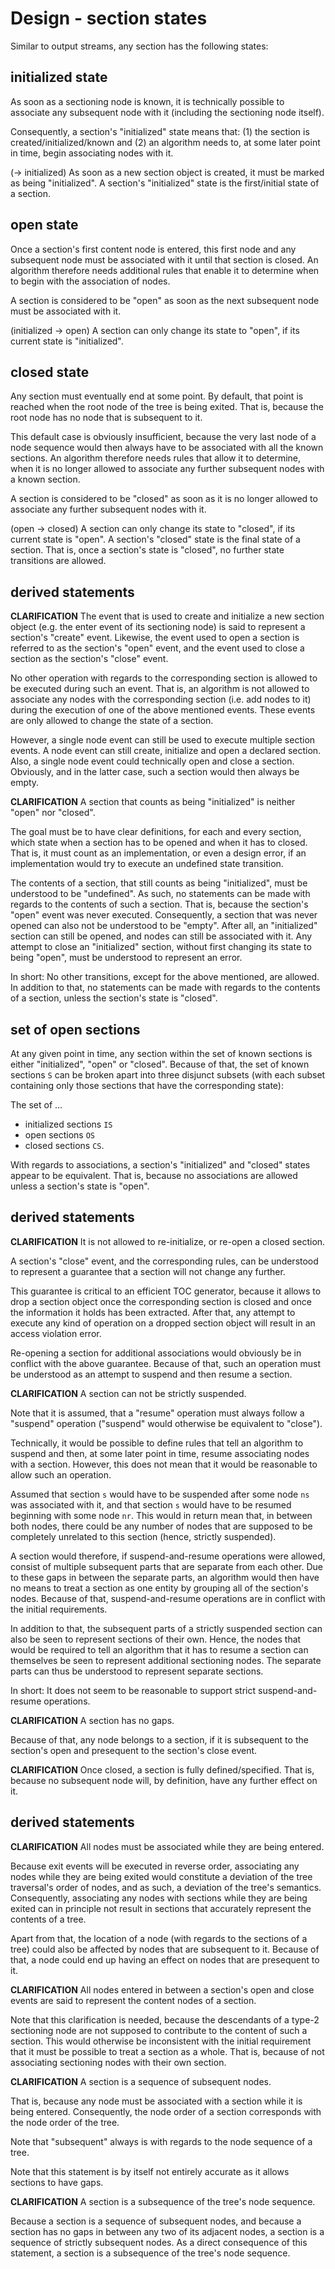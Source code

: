
<!-- ======================================================================= -->
# Design - section states

Similar to output streams, any section has the following states:

<!-- ======================================================================= -->
## initialized state

As soon as a sectioning node is known, it is technically possible to associate
any subsequent node with it (including the sectioning node itself).

Consequently, a section's "initialized" state means that: (1) the section is
created/initialized/known and (2) an algorithm needs to, at some later point
in time, begin associating nodes with it.

(-> initialized)
As soon as a new section object is created, it must be marked as being
"initialized". A section's "initialized" state is the first/initial state
of a section.

<!-- ======================================================================= -->
## open state

Once a section's first content node is entered, this first node and any
subsequent node must be associated with it until that section is closed. An
algorithm therefore needs additional rules that enable it to determine when
to begin with the association of nodes.

A section is considered to be "open" as soon as the next subsequent node
must be associated with it.

(initialized -> open)
A section can only change its state to "open",
if its current state is "initialized".

<!-- ======================================================================= -->
## closed state

Any section must eventually end at some point. By default, that point is
reached when the root node of the tree is being exited. That is, because
the root node has no node that is subsequent to it.

This default case is obviously insufficient, because the very last node of
a node sequence would then always have to be associated with all the known
sections. An algorithm therefore needs rules that allow it to determine,
when it is no longer allowed to associate any further subsequent nodes with
a known section.

A section is considered to be "closed" as soon as it is no longer allowed
to associate any further subsequent nodes with it.

(open -> closed)
A section can only change its state to "closed", if its current state is "open".
A section's "closed" state is the final state of a section. That is, once a
section's state is "closed", no further state transitions are allowed.

<!-- ======================================================================= -->
## derived statements

**CLARIFICATION**
The event that is used to create and initialize a new section object (e.g.
the enter event of its sectioning node) is said to represent a section's
"create" event. Likewise, the event used to open a section is referred to
as the section's "open" event, and the event used to close a section as the
section's "close" event.

No other operation with regards to the corresponding section is allowed to
be executed during such an event. That is, an algorithm is not allowed to
associate any nodes with the corresponding section (i.e. add nodes to it)
during the execution of one of the above mentioned events. These events are
only allowed to change the state of a section.

However, a single node event can still be used to execute multiple section
events. A node event can still create, initialize and open a declared section.
Also, a single node event could technically open and close a section. Obviously,
and in the latter case, such a section would then always be empty.

**CLARIFICATION**
A section that counts as being "initialized" is neither "open" nor "closed".

The goal must be to have clear definitions, for each and every section, which
state when a section has to be opened and when it has to closed. That is, it
must count as an implementation, or even a design error, if an implementation
would try to execute an undefined state transition.

The contents of a section, that still counts as being "initialized", must be
understood to be "undefined". As such, no statements can be made with regards
to the contents of such a section. That is, because the section's "open" event
was never executed. Consequently, a section that was never opened can also not
be understood to be "empty". After all, an "initialized" section can still be
opened, and nodes can still be associated with it. Any attempt to close an
"initialized" section, without first changing its state to being "open", must
be understood to represent an error.

In short: No other transitions, except for the above mentioned, are allowed.
In addition to that, no statements can be made with regards to the contents
of a section, unless the section's state is "closed".

<!-- ======================================================================= -->
## set of open sections

At any given point in time, any section within the set of known sections is
either "initialized", "open" or "closed". Because of that, the set of known
sections `S` can be broken apart into three disjunct subsets (with each
subset containing only those sections that have the corresponding state):

The set of ...

* initialized sections `IS`
* open sections `OS`
* closed sections `CS`.

With regards to associations, a section's "initialized" and "closed" states
appear to be equivalent. That is, because no associations are allowed unless
a section's state is "open".

<!-- ======================================================================= -->
## derived statements

**CLARIFICATION**
It is not allowed to re-initialize, or re-open a closed section.

A section's "close" event, and the corresponding rules, can be understood
to represent a guarantee that a section will not change any further.

This guarantee is critical to an efficient TOC generator, because it allows to
drop a section object once the corresponding section is closed and once the
information it holds has been extracted. After that, any attempt to execute any
kind of operation on a dropped section object will result in an access violation
error.

Re-opening a section for additional associations would obviously be in conflict
with the above guarantee. Because of that, such an operation must be understood
as an attempt to suspend and then resume a section.

**CLARIFICATION**
A section can not be strictly suspended.

Note that it is assumed, that a "resume" operation must always follow a
"suspend" operation ("suspend" would otherwise be equivalent to "close").

Technically, it would be possible to define rules that tell an algorithm to
suspend and then, at some later point in time, resume associating nodes with a
section. However, this does not mean that it would be reasonable to allow such
an operation.

Assumed that section `s` would have to be suspended after some node `ns` was
associated with it, and that section `s` would have to be resumed beginning
with some node `nr`. This would in return mean that, in between both nodes,
there could be any number of nodes that are supposed to be completely
unrelated to this section (hence, strictly suspended).

A section would therefore, if suspend-and-resume operations were allowed,
consist of multiple subsequent parts that are separate from each other. Due
to these gaps in between the separate parts, an algorithm would then have
no means to treat a section as one entity by grouping all of the section's
nodes. Because of that, suspend-and-resume operations are in conflict with
the initial requirements.

In addition to that, the subsequent parts of a strictly suspended section can
also be seen to represent sections of their own. Hence, the nodes that would
be required to tell an algorithm that it has to resume a section can themselves
be seen to represent additional sectioning nodes. The separate parts can thus
be understood to represent separate sections.

In short: It does not seem to be reasonable to support
strict suspend-and-resume operations.

**CLARIFICATION**
A section has no gaps.

Because of that, any node belongs to a section, if it is subsequent
to the section's open and presequent to the section's close event.

**CLARIFICATION**
Once closed, a section is fully defined/specified. That is, because no
subsequent node will, by definition, have any further effect on it.

<!-- ======================================================================= -->
## derived statements

**CLARIFICATION**
All nodes must be associated while they are being entered.

Because exit events will be executed in reverse order, associating any nodes
while they are being exited would constitute a deviation of the tree traversal's
order of nodes, and as such, a deviation of the tree's semantics. Consequently,
associating any nodes with sections while they are being exited can in principle
not result in sections that accurately represent the contents of a tree.

Apart from that, the location of a node (with regards to the sections of a tree)
could also be affected by nodes that are subsequent to it. Because of that, a
node could end up having an effect on nodes that are presequent to it.

**CLARIFICATION**
All nodes entered in between a section's open and close events
are said to represent the content nodes of a section.

Note that this clarification is needed, because the descendants of a type-2
sectioning node are not supposed to contribute to the content of such a section.
This would otherwise be inconsistent with the initial requirement that it must
be possible to treat a section as a whole. That is, because of not associating
sectioning nodes with their own section.

**CLARIFICATION**
A section is a sequence of subsequent nodes.

That is, because any node must be associated with a section while it is being
entered. Consequently, the node order of a section corresponds with the node
order of the tree.

Note that "subsequent" always is with regards to the node sequence of a tree.

Note that this statement is by itself not entirely accurate as it allows
sections to have gaps.

**CLARIFICATION**
A section is a subsequence of the tree's node sequence.

Because a section is a sequence of subsequent nodes, and because a section has
no gaps in between any two of its adjacent nodes, a section is a sequence of
strictly subsequent nodes. As a direct consequence of this statement, a section
is a subsequence of the tree's node sequence.
